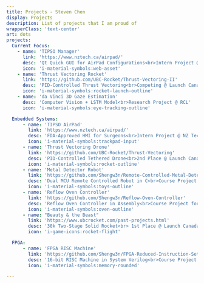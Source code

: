 ```yaml
---
title: Projects - Steven Chen
display: Projects
description: List of projects that I am proud of
wrapperClass: 'text-center'
art: dots
projects:
  Current Focus:
    - name: 'TIPSO Manager'
      link: 'https://www.nztech.ca/airpad/'
      desc: 'Qt Quick GUI for AirPad Configurations<br>Intern Project @ NZ Tech'
      icon: 'i-material-symbols:web-asset'
    - name: 'Thrust Vectoring Rocket'
      link: 'https://github.com/UBC-Rocket/Thrust-Vectoring-II'
      desc: 'PID-Controlled Thrust Vectoring<br>Competing @ Launch Canada 2025'
      icon: 'i-material-symbols:rocket-launch-outline'
    - name: 'da Vinci 3D Gaze Estimation'
      desc: 'Computer Vision + LSTM Model<br>Research Project @ RCL'
      icon: 'i-material-symbols:eye-tracking-outline'

  Embedded Systems:
      - name: 'TIPSO AirPad'
        link: 'https://www.nztech.ca/airpad/'
        desc: 'FDA-Approved HMI for Surgeons<br>Intern Project @ NZ Tech'
        icon: 'i-material-symbols:trackpad-input'
      - name: 'Thrust Vectoring Drone'
        link: 'https://github.com/UBC-Rocket/Thrust-Vectoring'
        desc: 'PID-Controlled Tethered Drone<br>2nd Place @ Launch Canada 2024'
        icon: 'i-material-symbols:rocket-outline'
      - name: 'Metal Detector Robot'
        link: 'https://github.com/Shengw3n/Remote-Controlled-Metal-Detector-Robot'
        desc: 'Dual MCU Remote Controlled Robot in C<br>Course Project for ELEC 291'
        icon: 'i-material-symbols:toys-outline'
      - name: 'Reflow Oven Controller'
        link: 'https://github.com/Shengw3n/Reflow-Oven-Controller'
        desc: 'Reflow Oven Controller in Assembly<br>Course Project for ELEC 291'
        icon: 'i-material-symbols:oven-outline'
      - name: "Beauty & the Beast"
        link: 'https://www.ubcrocket.com/past-projects.html'
        desc: '30k Two-Stage Solid Rocket<br> 1st Place @ Launch Canada 2023'
        icon: 'i-game-icons:rocket-flight'

  FPGA:
      - name: 'FPGA RISC Machine'
        link: 'https://github.com/Shengw3n/FPGA-Reduced-Instruction-Set-Computer'
        desc: '16-bit RISC Machine in System Verilog<br>Course Project for CPEN 211'
        icon: 'i-material-symbols:memory-rounded'

---
```


<!-- @layout-full-width -->
<ListProjects :projects="frontmatter.projects" />
